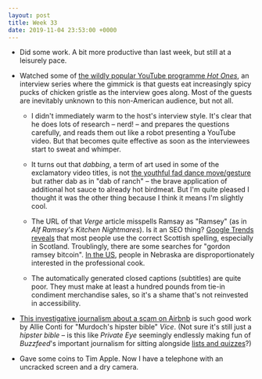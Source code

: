 ```yaml
---
layout: post
title: Week 33
date: 2019-11-04 23:53:00 +0000
---
```


- Did some work. A bit more productive than last week, but still at a leisurely pace.

- Watched some of [the wildly popular YouTube programme <cite>Hot Ones</cite>](https://www.theverge.com/2019/10/31/20938739/hot-ones-sean-evans-youtube-guests-gordon-ramsey-idris-elba-late-night-tv), an interview series where the gimmick is that guests eat increasingly spicy pucks of chicken gristle as the interview goes along. Most of the guests are inevitably unknown to this non-American audience, but not all.

    - I didn't immediately warm to the host's interview style. It's clear that he does lots of research – nerd! – and prepares the questions carefully, and reads them out like a robot presenting a YouTube video. But that becomes quite effective as soon as the interviewees start to sweat and whimper.

    - It turns out that _dabbing_, a term of art used in some of the exclamatory video titles, is not [the youthful fad dance move/gesture](https://en.wikipedia.org/wiki/Dab_(dance)) but rather dab as in "dab of ranch" – the brave application of additional hot sauce to already hot birdmeat. But I'm quite pleased I thought it was the other thing because I think it means I'm slightly cool.

    - The URL of that <cite>Verge</cite> article misspells Ramsay as "Ramsey" (as in <cite>Alf Ramsey's Kitchen Nightmares</cite>). Is it an SEO thing? [Google Trends reveals](https://trends.google.com/trends/explore?geo=GB&q=gordon%20ramsey,gordon%20ramsay) that most people use the correct Scottish spelling, especially in Scotland. Troublingly, there are some searches for "gordon ramsey bitcoin". [In the US](https://trends.google.com/trends/explore?geo=US&q=gordon%20ramsey,gordon%20ramsay), people in Nebraska are disproportionately interested in the professional cook.

    - The automatically generated closed captions (subtitles) are quite poor. They must make at least a hundred pounds from tie-in condiment merchandise sales, so it's a shame that's not reinvested in accessibility.

- [This investigative journalism about a scam on Airbnb](https://www.vice.com/en_us/article/43k7z3/nationwide-fake-host-scam-on-airbnb) is such good work by Allie Conti for "Murdoch's hipster bible" <cite>Vice</cite>. (Not sure it's still just a _hipster bible_ – is this like <cite>Private Eye</cite> seemingly endlessly making fun of <cite>Buzzfeed</cite>'s important journalism for sitting alongside [lists and quizzes](https://www.buzzfeed.com/lukelewis/24-times-private-eye-nailed-it-in-2014)?)

- Gave some coins to Tim Apple. Now I have a telephone with an uncracked screen and a dry camera.
